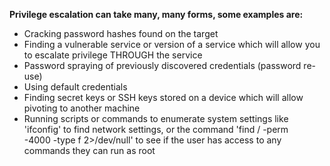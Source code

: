 
**Privilege escalation can take many, many forms, some examples are:**

- Cracking password hashes found on the target
- Finding a vulnerable service or version of a service which will allow you to escalate privilege THROUGH the service
- Password spraying of previously discovered credentials (password re-use)
- Using default credentials
- Finding secret keys or SSH keys stored on a device which will allow pivoting to another machine
- Running scripts or commands to enumerate system settings like 'ifconfig' to find network settings, or the command 'find / -perm  
    -4000 -type f 2>/dev/null' to see if the user has access to any commands they can run as root